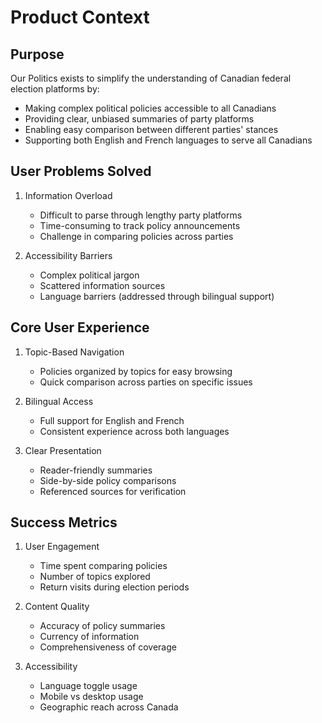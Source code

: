 # Product Context

## Purpose

Our Politics exists to simplify the understanding of Canadian federal election platforms by:

- Making complex political policies accessible to all Canadians
- Providing clear, unbiased summaries of party platforms
- Enabling easy comparison between different parties' stances
- Supporting both English and French languages to serve all Canadians

## User Problems Solved

1. Information Overload

   - Difficult to parse through lengthy party platforms
   - Time-consuming to track policy announcements
   - Challenge in comparing policies across parties

2. Accessibility Barriers
   - Complex political jargon
   - Scattered information sources
   - Language barriers (addressed through bilingual support)

## Core User Experience

1. Topic-Based Navigation

   - Policies organized by topics for easy browsing
   - Quick comparison across parties on specific issues

2. Bilingual Access

   - Full support for English and French
   - Consistent experience across both languages

3. Clear Presentation
   - Reader-friendly summaries
   - Side-by-side policy comparisons
   - Referenced sources for verification

## Success Metrics

1. User Engagement

   - Time spent comparing policies
   - Number of topics explored
   - Return visits during election periods

2. Content Quality

   - Accuracy of policy summaries
   - Currency of information
   - Comprehensiveness of coverage

3. Accessibility
   - Language toggle usage
   - Mobile vs desktop usage
   - Geographic reach across Canada

